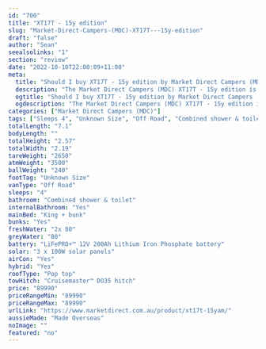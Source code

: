 ```yaml
---
id: "700"
title: "XT17T - 15y edition"
slug: "Market-Direct-Campers-(MDC)-XT17T---15y-edition"
draft: "false"
author: "Sean"
seealsolinks: "1"
section: "review"
date: "2022-10-10T22:00:09+11:00"
meta:
  title: "Should I buy XT17T - 15y edition by Market Direct Campers (MDC)?"
  description: "The Market Direct Campers (MDC) XT17T - 15y edition is classed as Off Road, and sleeps 4 people. It is Made Overseas and comes in at Unknown Size. It generally has Combined shower & toilet."
  ogtitle: "Should I buy XT17T - 15y edition by Market Direct Campers (MDC)?"
  ogdescription: "The Market Direct Campers (MDC) XT17T - 15y edition is classed as Off Road, and sleeps 4 people. It is Made Overseas and comes in at Unknown Size. It generally has Combined shower & toilet."
categories: ["Market Direct Campers (MDC)"]
tags: ["Sleeps 4", "Unknown Size", "Off Road", "Combined shower & toilet", "Pop top", "80 - 100k", "Made Overseas"]
totalLength: "7.1"
bodyLength: ""
totalHeight: "2.57"
totalWidth: "2.19"
tareWeight: "2650"
atmWeight: "3500"
ballWeight: "240"
footTag: "Unknown Size"
vanType: "Off Road"
sleeps: "4"
bathroom: "Combined shower & toilet"
internalBathroom: "Yes"
mainBed: "King + bunk"
bunks: "Yes"
freshWater: "2x 80"
greyWater: "80"
battery: "LiFePRO+™ 12V 200Ah Lithium Iron Phosphate battery"
solar: "3 x 100W solar panels"
airCon: "Yes"
hybrid: "Yes"
roofType: "Pop top"
towHitch: "Cruisemaster™ DO35 hitch"
price: "89990"
priceRangeMin: "89990"
priceRangeMax: "89990"
urlLink: "https://www.marketdirect.com.au/product/xt17t-15yam/"
aussieMade: "Made Overseas"
noImage: ""
featured: "no"
---
```

